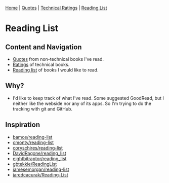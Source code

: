 [Home](https://github.com/engeld/reading-list/blob/master/README.md) | 
[Quotes](http://github.com/engeld/reading-list/blob/master/quotes.md) | 
[Technical Ratings](http://github.com/engeld/reading-list/blob/master/technical-ratings.md) | 
[Reading List](http://github.com/engeld/reading-list/blob/master/reading-list.md)

# Reading List
## Content and Navigation
+ [Quotes](http://github.com/engeld/reading-list/blob/master/quotes.md) from non-technical books I've read.
+ [Ratings](http://github.com/engeld/reading-list/blob/master/technical-ratings.md) of technical books.
+ [Reading list](http://github.com/engeld/reading-list/blob/master/reading-list.md) of books I would like to read.

## Why?
+ I'd like to keep track of what I've read. Some suggested GoodRead, but I neither like the webside nor any of its apps. So I'm trying to do the tracking with git and GitHub.  

## Inspiration
+ [bamos/reading-list](http://github.com/bamos/reading-list)
+ [cmonty/reading-list](http://github.com/cmonty/reading-list)
+ [coryschires/reading-list](http://github.com/coryschires/reading-list)
+ [DavidRagone/reading\_list](http://github.com/DavidRagone/reading_list)
+ [eightbitraptor/reading\_list](http://github.com/eightbitraptor/reading_list)
+ [gbtekkie/ReadingList](http://github.com/gbtekkie/ReadingList)
+ [jamesemorgan/reading-list](http://github.com/jamesemorgan/reading-list)
+ [jaredcacurak/Reading-List](http://github.com/jaredcacurak/Reading-List)
